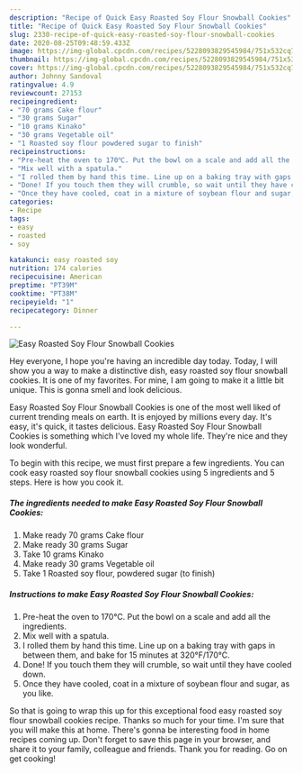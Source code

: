 ```yaml
---
description: "Recipe of Quick Easy Roasted Soy Flour Snowball Cookies"
title: "Recipe of Quick Easy Roasted Soy Flour Snowball Cookies"
slug: 2330-recipe-of-quick-easy-roasted-soy-flour-snowball-cookies
date: 2020-08-25T09:48:59.433Z
image: https://img-global.cpcdn.com/recipes/5228093829545984/751x532cq70/easy-roasted-soy-flour-snowball-cookies-recipe-main-photo.jpg
thumbnail: https://img-global.cpcdn.com/recipes/5228093829545984/751x532cq70/easy-roasted-soy-flour-snowball-cookies-recipe-main-photo.jpg
cover: https://img-global.cpcdn.com/recipes/5228093829545984/751x532cq70/easy-roasted-soy-flour-snowball-cookies-recipe-main-photo.jpg
author: Johnny Sandoval
ratingvalue: 4.9
reviewcount: 27153
recipeingredient:
- "70 grams Cake flour"
- "30 grams Sugar"
- "10 grams Kinako"
- "30 grams Vegetable oil"
- "1 Roasted soy flour powdered sugar to finish"
recipeinstructions:
- "Pre-heat the oven to 170℃. Put the bowl on a scale and add all the ingredients."
- "Mix well with a spatula."
- "I rolled them by hand this time. Line up on a baking tray with gaps in between them, and bake for 15 minutes at 320°F/170°C."
- "Done! If you touch them they will crumble, so wait until they have cooled down."
- "Once they have cooled, coat in a mixture of soybean flour and sugar, as you like."
categories:
- Recipe
tags:
- easy
- roasted
- soy

katakunci: easy roasted soy 
nutrition: 174 calories
recipecuisine: American
preptime: "PT39M"
cooktime: "PT38M"
recipeyield: "1"
recipecategory: Dinner

---
```



![Easy Roasted Soy Flour Snowball Cookies](https://img-global.cpcdn.com/recipes/5228093829545984/751x532cq70/easy-roasted-soy-flour-snowball-cookies-recipe-main-photo.jpg)

Hey everyone, I hope you're having an incredible day today. Today, I will show you a way to make a distinctive dish, easy roasted soy flour snowball cookies. It is one of my favorites. For mine, I am going to make it a little bit unique. This is gonna smell and look delicious.

Easy Roasted Soy Flour Snowball Cookies is one of the most well liked of current trending meals on earth. It is enjoyed by millions every day. It's easy, it's quick, it tastes delicious. Easy Roasted Soy Flour Snowball Cookies is something which I've loved my whole life. They're nice and they look wonderful.




To begin with this recipe, we must first prepare a few ingredients. You can cook easy roasted soy flour snowball cookies using 5 ingredients and 5 steps. Here is how you cook it.

<!--inarticleads1-->

##### The ingredients needed to make Easy Roasted Soy Flour Snowball Cookies:

1. Make ready 70 grams Cake flour
1. Make ready 30 grams Sugar
1. Take 10 grams Kinako
1. Make ready 30 grams Vegetable oil
1. Take 1 Roasted soy flour, powdered sugar (to finish)




<!--inarticleads2-->

##### Instructions to make Easy Roasted Soy Flour Snowball Cookies:

1. Pre-heat the oven to 170℃. Put the bowl on a scale and add all the ingredients.
1. Mix well with a spatula.
1. I rolled them by hand this time. Line up on a baking tray with gaps in between them, and bake for 15 minutes at 320°F/170°C.
1. Done! If you touch them they will crumble, so wait until they have cooled down.
1. Once they have cooled, coat in a mixture of soybean flour and sugar, as you like.




So that is going to wrap this up for this exceptional food easy roasted soy flour snowball cookies recipe. Thanks so much for your time. I'm sure that you will make this at home. There's gonna be interesting food in home recipes coming up. Don't forget to save this page in your browser, and share it to your family, colleague and friends. Thank you for reading. Go on get cooking!
